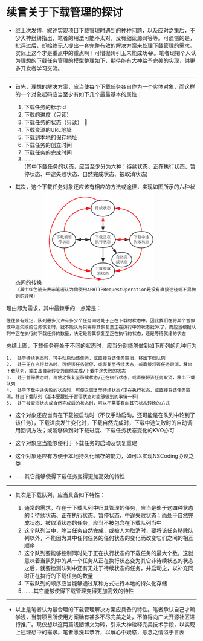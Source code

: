 #	续言关于下载管理的探讨


*	继上次发博，叙述实现项目下载管理时遇到的种种问题，以及应对之策后，不少大神纷纷指出，笔者的用法可能不太对，没有细读源码等等。可遗憾的是，批评过后，却始终无人提出一套完整有效的解决方案来处理下载管理的需求。实际上这个才是重点中的重点啊！可惜抛砖引玉未能成功😂。笔者现把个人认为理想的下载任务管理的模型整理如下，期待能有大神给予完美的实现，供更多开发者学习交流。

---
*	首先，理想的解决方案，应当使每个下载任务各自作为一个实体对象，而这样的一个对象起码应当至少有如下几个最最基本的属性：

	1.	下载任务的标示id
	2.	下载的进度（只读）
	3.	下载任务的状态（只读） 👀
	4.	下载资源的URL地址
	5.	下载到本地的保存地址
	6.	下载任务的创立时间
	7.	下载任务的完成时间
	8.	......  
(其中下载任务的状态，应当至少分为六种：待续状态、正在执行状态、暂停状态、中途失败状态、自然完成状态、被取消状态)
*	其次，这个下载任务对象还应该有相应的方法或途径，实现如图所示的六种状态间的转换
![status_change](status_change.png)  
`（其中红色箭头表示笔者认为倘使用AFHTTPRequestOperation是没有直接途径或不易做到的转换）`  

理由即为需求，其中最棘手的一点常是： 
	
	往往会有规定，队列最多允许有多少个任务同时处于正在下载的状态中。因此我们在将某个暂停或中途失败的任务恢复时，就不能认为只需将其恢复至正在执行中的状态就OK了，而应当根据队列中正在执行的下载任务的数量，决定是将其恢复至正在执行的状态，还是等待就绪的状态
	
总结上图，下载任务在处于不同的状态时，应当分别能够做到如下所列的几种行为

	1.	处于待续状态时，可手动启动该任务，或直接将该任务取消，移出下载队列
	2.	处于正在执行状态时，可使该任务暂停，或恢复至待续状态，或直接将该任务取消，移出下载队列，或由其自身转变为自然完成/下载中途失败的状态
	3.	处于暂停状态时，可使之恢复至待续状态/正在执行状态，或直接将该任务取消，移出下载队列
	4.	处于下载中途失败的状态时，可使之恢复至待续状态/正在执行状态，或直接将该任务取消，移出下载队列（基本要跟处于暂停状态时能够做到的事情一样）
	5.	处于被取消状态或自然完成后的状态时，可以不需要有向其它状态转换的方式

*	这个对象还应当有在下载被启动时（不仅手动启动，还可能是在队列中轮到了该任务），下载进度发生变化时，下载自然完成时，下载中途失败时的自动调用回调方法；或能够做到对下载进度、下载任务状态变化的KVO亦可

*	这个对象应当能够便利于下载任务的启动及恢复重建

*	这个对象还应有方便于本地持久化储存的能力，如可以实现NSCoding协议之类

*	......其它能够使得下载任务变得更加高效的特性

---
*	其次是下载队列，应当具备如下特性：

	1.	通常的需求，存在于下载队列中归其管理的任务，应当是处于这四种状态的：待续状态、正在执行状态、暂停状态、中途失败状态；而处于自然完成状态、被取消状态的任务，应当不被包含在下载队列当中
	2.	这个队列当中，除当任务自然完成，或被人为取消时，要将该任务移除队列以外，不能因为其中任何任务的任何状态的变化而改变它们之间的相互顺序
	3.	这个队列要能够控制同时处于正在执行状态的下载任务的最大个数，这就意味着当队列中的某一个任务从正在执行状态变为其它非待续状态的状态之后，就要检测队列中还有无处于待续状态的任务，并启动之，以补充同时正在执行的下载任务的数量
	4.	下载队列的顺序应当能够通过某种方式进行本地的持久化存储
	5.	......其它能够使得下载管理变得更加高效的特性
	
---
*	以上是笔者认为最合理的下载管理解决方案应具备的特性。笔者承认自己才疏学浅，当前项目所使用方案确有甚多不尽完美之处，不值得向广大开源社区进行推广。现仅想以这两篇浅陋博文为砖，引来大神诠释完美技术手段，以实现上述理想中的需求。笔者愿洗耳恭听，以解心中疑惑，感念之情溢于言表